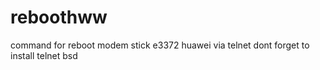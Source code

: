 # reboothww
command for reboot modem stick e3372 huawei via telnet
dont forget to install telnet bsd 
